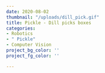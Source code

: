 ```yaml
---
date: 2020-08-02
thumbnail: "/uploads/dill_pick.gif"
title: Pickle - Dill picks boxes
categories:
- Robotics
- " Pickle"
- Computer Vision
project_bg_color: ''
project_fg_color: ''

---
```

<iframe rc="https://www.youtube.com/embed/Xm-rHTdIoLk" frameborder="0" allow="accelerometer; autoplay; encrypted-media; gyroscope; picture-in-picture"  frameborder="0" style="overflow: hidden; height: 100%; width: 80%; position: absolute;" allowfullscreen></iframe>